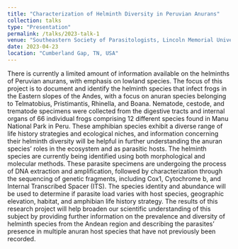 ```yaml
---
title: "Characterization of Helminth Diversity in Peruvian Anurans"
collection: talks
type: "Presentation"
permalink: /talks/2023-talk-1
venue: "Southeastern Society of Parasitologists, Lincoln Memorial University"
date: 2023-04-23
location: "Cumberland Gap, TN, USA"
---
```


There is currently a limited amount of information available on the helminths of Peruvian
anurans, with emphasis on lowland species. The focus of this project is to document and
identify the helminth species that infect frogs in the Eastern slopes of the Andes, with a
focus on anuran species belonging to Telmatobius, Pristimantis, Rhinella, and Boana.
Nematode, cestode, and trematode specimens were collected from the digestive tracts
and internal organs of 66 individual frogs comprising 12 different species found in Manu
National Park in Peru. These amphibian species exhibit a diverse range of life history
strategies and ecological niches, and information concerning their helminth diversity will
be helpful in further understanding the anuran species’ roles in the ecosystem and as
parasitic hosts. The helminth species are currently being identified using both
morphological and molecular methods. These parasite specimens are undergoing the
process of DNA extraction and amplification, followed by characterization through the
sequencing of genetic fragments, including Cox1, Cytochrome b, and Internal
Transcribed Spacer (ITS). The species identity and abundance will be used to determine
if parasite load varies with host species, geographic elevation, habitat, and amphibian
life history strategy. The results of this research project will help broaden our scientific
understanding of this subject by providing further information on the prevalence and
diversity of helminth species from the Andean region and describing the parasites’
presence in multiple anuran host species that have not previously been recorded. 

